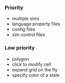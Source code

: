 ### Priority

- multiple sims
- language property files
- config files
- sim control files

### Low priority

- polygon
- click to modify cell
- expand grid on the fly
- specify color of a state